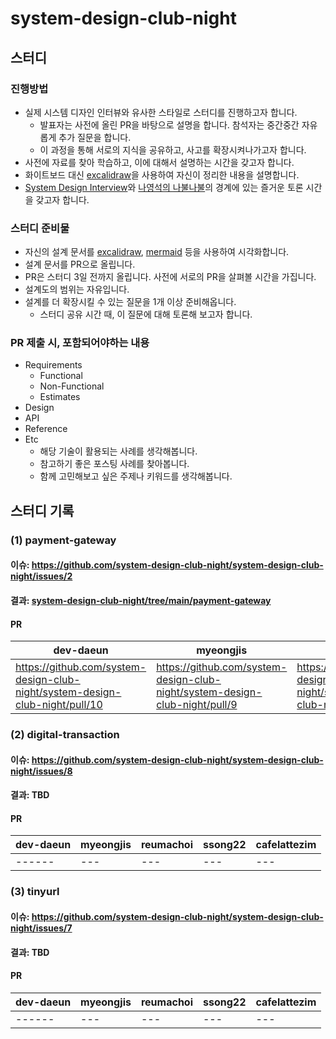 # system-design-club-night
## 스터디 
### 진행방법
- 실제 시스템 디자인 인터뷰와 유사한 스타일로 스터디를 진행하고자 합니다. 
  - 발표자는 사전에 올린 PR을 바탕으로 설명을 합니다. 참석자는 중간중간 자유롭게 추가 질문을 합니다. 
  - 이 과정을 통해 서로의 지식을 공유하고, 사고를 확장시켜나가고자 합니다. 
- 사전에 자료를 찾아 학습하고, 이에 대해서 설명하는 시간을 갖고자 합니다. 
- 화이트보드 대신 [excalidraw](https://excalidraw.com/)을 사용하여 자신이 정리한 내용을 설명합니다. 
- [System Design Interview](https://www.youtube.com/watch?v=til92X5hYAY)와 [나영석의 나불나불](https://namu.wiki/w/%EB%82%98%EC%98%81%EC%84%9D%EC%9D%98%20%EB%82%98%EB%B6%88%EB%82%98%EB%B6%88)의 경계에 있는 즐거운 토론 시간을 갖고자 합니다. 

### 스터디 준비물
- 자신의 설계 문서를 [excalidraw](https://excalidraw.com/), [mermaid](https://mermaid.js.org/) 등을 사용하여 시각화합니다. 
- 설계 문서를 PR으로 올립니다. 
 - PR은 스터디 3일 전까지 올립니다. 사전에 서로의 PR을 살펴볼 시간을 가집니다. 
 - 설계도의 범위는 자유입니다. 
 - 설계를 더 확장시킬 수 있는 질문을 1개 이상 준비해옵니다. 
   - 스터디 공유 시간 때, 이 질문에 대해 토론해 보고자 합니다. 

### PR 제출 시, 포함되어야하는 내용
* Requirements
  * Functional
  * Non-Functional
  * Estimates
* Design
* API 
* Reference
* Etc
  * 해당 기술이 활용되는 사례를 생각해봅니다. 
  * 참고하기 좋은 포스팅 사례를 찾아봅니다. 
  * 함께 고민해보고 싶은 주제나 키워드를 생각해봅니다. 

## 스터디 기록
### (1) payment-gateway
#### 이슈: https://github.com/system-design-club-night/system-design-club-night/issues/2

#### 결과: [system-design-club-night/tree/main/payment-gateway](https://github.com/system-design-club-night/system-design-club-night/tree/main/payment-gateway)

#### PR 
|dev-daeun|myeongjis|reumachoi|ssong22|cafelattezim|
|------|---|---|---|---|
|https://github.com/system-design-club-night/system-design-club-night/pull/10|https://github.com/system-design-club-night/system-design-club-night/pull/9|https://github.com/system-design-club-night/system-design-club-night/pull/6|https://github.com/system-design-club-night/system-design-club-night/pull/5|https://github.com/system-design-club-night/system-design-club-night/pull/4|

### (2) digital-transaction
#### 이슈: https://github.com/system-design-club-night/system-design-club-night/issues/8
#### 결과: TBD
#### PR 
|dev-daeun|myeongjis|reumachoi|ssong22|cafelattezim|
|------|---|---|---|---|
|------|---|---|---|---|

### (3) tinyurl
#### 이슈: https://github.com/system-design-club-night/system-design-club-night/issues/7
#### 결과: TBD
#### PR 
|dev-daeun|myeongjis|reumachoi|ssong22|cafelattezim|
|------|---|---|---|---|
|------|---|---|---|---|

